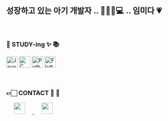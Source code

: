 ## 성장하고 있는 아기 개발자 .. 🍼👶🏻💻 .. 임미다 💗
<br>

### 📝 STUDY-ing ✨ 📚
<p>
    <img width="30" src="https://user-images.githubusercontent.com/25181517/117201156-9a724800-adec-11eb-9a9d-3cd0f67da4bc.png" alt="Java" title="Java"/>
    <img width="30" src="https://user-images.githubusercontent.com/25181517/192106070-46255bcf-65e6-4c6b-a296-bf8d0d8fb2a7.png" alt="C" title="C"/>
    <img width="30" src="https://user-images.githubusercontent.com/25181517/183423507-c056a6f9-1ba8-4312-a350-19bcbc5a8697.png" alt="Python" title="Python"/>
    <img width="30" src="https://user-images.githubusercontent.com/25181517/186150365-da1eccce-6201-487c-8649-45e9e99435fd.png" alt="Flutter" title="Flutter"/>
</p>

<br>

###  👉🏻 CONTACT 📱 📩 
<a href="https://velog.io/@wldmsdl7/posts">
    <img src="https://img.shields.io/badge/Velog-1EBC8F?style=for-the-badge&logo=velog&logoColor=white" style= "height : 30; margin-left : 20px; margin-right : 20px;">
</a>        
<a href="https://www.instagram.com/nununuejil/">
    <img src="http://img.shields.io/badge/-Instagram-white?style=flat&logo=Instagram&link=https://instagram.com/alpox.dev/" style="height : 30; margin-left : 20px; margin-right : 20px;"/>
</a>

